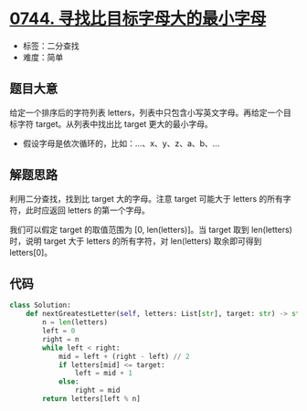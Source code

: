 # [0744. 寻找比目标字母大的最小字母](https://leetcode.cn/problems/find-smallest-letter-greater-than-target/)

- 标签：二分查找
- 难度：简单

## 题目大意

给定一个排序后的字符列表 letters，列表中只包含小写英文字母。再给定一个目标字符 target。从列表中找出比 target 更大的最小字母。

- 假设字母是依次循环的，比如：...、x、y、z、a、b、... 

## 解题思路

利用二分查找，找到比 target 大的字母。注意 target 可能大于 letters 的所有字符，此时应返回 letters 的第一个字母。

我们可以假定 target 的取值范围为 [0, len(letters)]。当 target 取到 len(letters) 时，说明 target 大于 letters 的所有字符，对 len(letters) 取余即可得到 letters[0]。

## 代码

```Python
class Solution:
    def nextGreatestLetter(self, letters: List[str], target: str) -> str:
        n = len(letters)
        left = 0
        right = n
        while left < right:
            mid = left + (right - left) // 2
            if letters[mid] <= target:
                left = mid + 1
            else:
                right = mid
        return letters[left % n]
```

